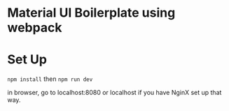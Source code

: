 # Material UI Boilerplate using webpack

# Set Up

`npm install`
then
`npm run dev`

in browser, go to localhost:8080 or localhost if you have NginX set up that way.

